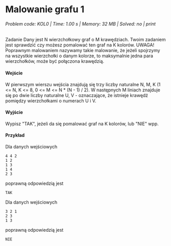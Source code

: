 # Malowanie grafu 1
###### Problem code: KOL0 \| Time: 1.00 s \| Memory: 32 MB \| Solved: no \| print

Zadanie
Dany jest N wierzchołkowy graf o M krawędziach. Twoim zadaniem jest sprawdzić czy możesz pomalować ten graf na K kolorów.
UWAGA! Poprawnym malowaniem nazywamy takie malowanie, że jeżeli spojrzymy na wszystkie wierzchołki o danym kolorze, to maksymalnie jedna para wierzchołków, może być połączona krawędzią.

#### Wejście
W pierwszym wierszu wejścia znajdują się trzy liczby naturalne N, M, K (1 <= N, K <= 8, 0 <= M <= N * (N - 1) / 2).
W następnych M liniach znajduje się po dwie liczby naturalne U, V - oznaczające, że istnieje krawędź pomiędzy wierzchołkami o numerach U i V.

#### Wyjście
Wypisz "TAK", jeżeli da się pomalować graf na K kolorów, lub "NIE" wpp.

#### Przykład
Dla danych wejściowych

```
4 4 2
1 2
1 3
1 4
2 3
```
poprawną odpowiedzią jest
```
TAK
```
Dla danych wejściowych

```
3 2 1
2 3
1 3
```
poprawną odpowiedzią jest
```
NIE
```
